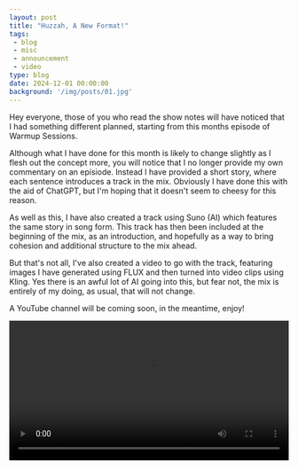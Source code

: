 ```yaml
---
layout: post
title: "Huzzah, A New Format!"
tags:
 - blog
 - misc
 - announcement
 - video
type: blog
date: 2024-12-01 00:00:00
background: '/img/posts/01.jpg'
---
```


Hey everyone, those of you who read the show notes will have noticed that I had something different planned, starting from this months episode of Warmup Sessions.

Although what I have done for this month is likely to change slightly as I flesh out the concept more, you will notice that I no longer provide my own commentary on an episiode. Instead I have provided a short story, where each sentence introduces a track in the mix. Obviously I have done this with the aid of ChatGPT, but I'm hoping that it doesn't seem to cheesy for this reason.

As well as this, I have also created a track using Suno (AI) which features the same story in song form. This track has then been included at the beginning of the mix, as an introduction, and hopefully as a way to bring cohesion and additional structure to the mix ahead.

But that's not all, I've also created a video to go with the track, featuring images I have generated using FLUX and then turned into video clips using Kling. Yes there is an awful lot of AI going into this, but fear not, the mix is entirely of my doing, as usual, that will not change.

A YouTube channel will be coming soon, in the meantime, enjoy!

<video controls style="width: 100%; height: auto;">
  <source src="https://downloads.djabstraction.com/videos/DJAbstraction-WarmupSessions11-01122024.mp4" type="video/mp4">
  Your browser does not support the video tag.
</video>